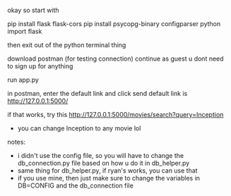 okay so start with 

pip install flask flask-cors
pip install psycopg-binary configparser
python
import flask

then exit out of the python terminal thing

download postman (for testing connection)
continue as guest u dont need to sign up for anything

run app.py 

in postman, enter the default link and click send
default link is http://127.0.0.1:5000/

if that works, try this http://127.0.0.1:5000/movies/search?query=Inception
* you can change Inception to any movie lol


notes:
- i didn't use the config file, so you will have to change the db_connection.py file based on how u do it in db_helper.py
- same thing for db_helper.py, if ryan's works, you can use that
- if you use mine, then just make sure to change the variables in DB=CONFIG and the db_connection file